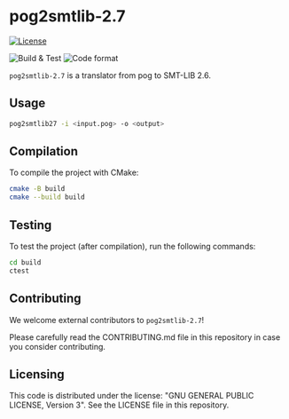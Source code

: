 # pog2smtlib-2.7

[![License](https://img.shields.io/badge/license-GPLv3-blue.svg)](https://www.gnu.org/licenses/gpl-3.0.en.html)

![Build & Test](https://github.com/CLEARSY/b2smtlib/actions/workflows/cmake-multi-platform.yml/badge.svg)
![Code format](https://github.com/CLEARSY/b2smtlib/actions/workflows/clang-format-check.yml/badge.svg)

`pog2smtlib-2.7` is a translator from pog to SMT-LIB 2.6.

## Usage

```sh
pog2smtlib27 -i <input.pog> -o <output>
```

## Compilation

To compile the project with CMake:

```sh
cmake -B build
cmake --build build
```

## Testing

To test the project (after compilation), run the following commands:

```sh
cd build
ctest
```

## Contributing

We welcome external contributors to `pog2smtlib-2.7`!

Please carefully read the CONTRIBUTING.md file in this repository in case you consider contributing.

## Licensing

This code is distributed under the license: "GNU GENERAL PUBLIC LICENSE, Version 3".
See the LICENSE file in this repository.

